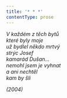```yaml
---
title: '* * *'
contentType: prose
---
```


_V každém z těch bytů  
které byly moje  
už bydlel někdo mrtvý  
strýc Josef  
kamarád Dušan…  
nemohl jsem je vyhnat  
a ani nechtěl  
kam by šli_

_(2004)_
